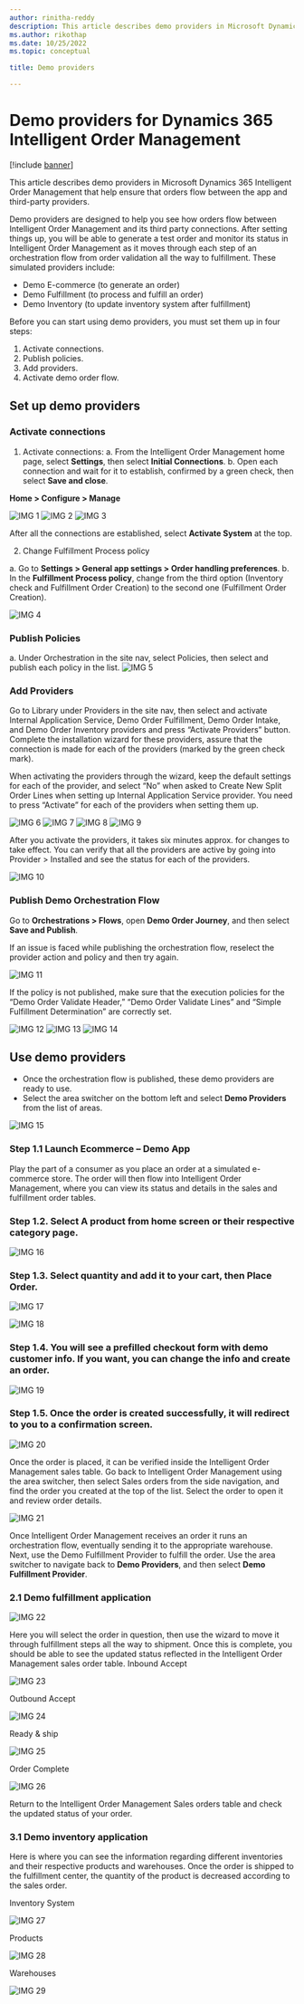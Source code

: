 ```yaml
---
author: rinitha-reddy
description: This article describes demo providers in Microsoft Dynamics 365 Intelligent Order Management that help ensure that orders flow between the app and third-party providers.
ms.author: rikothap
ms.date: 10/25/2022
ms.topic: conceptual

title: Demo providers

---
```


# Demo providers for Dynamics 365 Intelligent Order Management

[!include [banner](includes/banner.md)]

This article describes demo providers in Microsoft Dynamics 365 Intelligent Order Management that help ensure that orders flow between the app and third-party providers.

Demo providers are designed to help you see how orders flow between Intelligent Order Management and its third party connections. After setting things up, you will be able to generate a test order and monitor its status in Intelligent Order Management as it moves through each step of an orchestration flow from order validation all the way to fulfillment. These simulated providers include:

- Demo E-commerce (to generate an order)
- Demo Fulfillment (to process and fulfill an order)
- Demo Inventory (to update inventory system after fulfillment)

Before you can start using demo providers, you must set them up in four steps:

1. Activate connections.
2. Publish policies.
3. Add providers.
4. Activate demo order flow.

## Set up demo providers


### Activate connections

1.	Activate connections: 
 a.	From the Intelligent Order Management home page, select **Settings**, then select **Initial Connections**.
     b.	Open each connection and wait for it to establish, confirmed by a green check, then select **Save and close**. 

**Home \> Configure \> Manage**

![IMG 1](media/configuration1.png)
![IMG 2](media/configuration2.png)
![IMG 3](media/configuration3.png)

After all the connections are established, select **Activate System** at the top.

2.	Change Fulfillment Process policy

a.	Go to **Settings \> General app settings \> Order handling preferences**. 
b.	In the **Fulfillment Process policy**, change from the third option (Inventory check and Fulfillment Order Creation) to the second one (Fulfillment Order Creation).

![IMG 4](media/orderhandlingpreference.png)

### Publish Policies
     
a.	Under Orchestration in the site nav, select Policies, then select and publish each policy in the list.
![IMG 5](media/allproviders.png)

### Add Providers

Go to Library under Providers in the site nav, then select and activate Internal Application Service, Demo Order Fulfillment, Demo Order Intake, and Demo Order Inventory providers and press “Activate Providers” button. Complete the installation wizard for these providers, assure that the connection is made for each of the providers (marked by the green check mark). 

When activating the providers through the wizard, keep the default settings for each of the provider, and select “No” when asked to Create New Split Order Lines when setting up Internal Application Service provider. You need to press “Activate” for each of the providers when setting them up. 

![IMG 6](media/providers.png)
![IMG 7](media/providerterms.png)
![IMG 8](media/providerconnections.png)
![IMG 9](media/providersummary.png)

After you activate the providers, it takes six minutes approx. for changes to take effect. You can verify that all the providers are active by going into Provider > Installed and see the status for each of the providers.

![IMG 10](media/providerlist.png)

### Publish Demo Orchestration Flow

Go to **Orchestrations \> Flows**, open **Demo Order Journey**, and then select **Save and Publish**. 

If an issue is faced while publishing the orchestration flow, reselect the provider action and policy and then try again.

![IMG 11](media/orchestration.png)

If the policy is not published, make sure that the execution policies for the “Demo Order Validate Header,” “Demo Order Validate Lines” and “Simple Fulfillment Determination” are correctly set. 

![IMG 12](media/orchestrationpolicies.png)
![IMG 13](media/orchestrationexecutionpolicies.png)
![IMG 14](media/orchestrationforfulfillment.png)

## Use demo providers
     
-	Once the orchestration flow is published, these demo providers are ready to use.
-	Select the area switcher on the bottom left and select **Demo Providers** from the list of areas.

![IMG 15](media/demoproviders.png)

### Step 1.1 Launch Ecommerce – Demo App
     
Play the part of a consumer as you place an order at a simulated e-commerce store. The order will then flow into Intelligent Order Management, where you can view its status and details in the sales and fulfillment order tables.

### Step 1.2. Select A product from home screen or their respective category page.
     
![IMG 16](media/contoso1.png)

### Step 1.3. Select quantity and add it to your cart, then Place Order.
     
![IMG 17](media/contoso2.png)

![IMG 18](media/contoso3.png)

### Step 1.4. You will see a prefilled checkout form with demo customer info. If you want, you can change the info and create an order.

![IMG 19](media/contoso4.png)

### Step 1.5. Once the order is created successfully, it will redirect to you to a confirmation screen.

![IMG 20](media/contoso5.png)

Once the order is placed, it can be verified inside the Intelligent Order Management sales table. Go back to Intelligent Order Management using the area switcher, then select Sales orders from the side navigation, and find the order you created at the top of the list. Select the order to open it and review order details.

![IMG 21](media/salesorders.png)

Once Intelligent Order Management receives an order it runs an orchestration flow, eventually sending it to the appropriate warehouse. Next, use the Demo Fulfillment Provider to fulfill the order. Use the area switcher to navigate back to **Demo Providers**, and then select **Demo Fulfillment Provider**.

### 2.1 Demo fulfillment application

![IMG 22](media/demoproviders.png)

Here you will select the order in question, then use the wizard to move it through fulfillment steps all the way to shipment. Once this is complete, you should be able to see the updated status reflected in the Intelligent Order Management sales order table. 
Inbound Accept

![IMG 23](media/inboundaccept.png)

Outbound Accept

![IMG 24](media/outboundaccept.png)

Ready & ship

![IMG 25](media/readytoship.png)

Order Complete

![IMG 26](media/ordershipped.png)

Return to the Intelligent Order Management Sales orders table and check the updated status of your order. 

### 3.1 Demo inventory application
     
Here is where you can see the information regarding different inventories and their respective products and warehouses. Once the order is shipped to the fulfillment center, the quantity of the product is decreased according to the sales order. 

Inventory System

![IMG 27](media/inventorysystem.png)

Products
 
![IMG 28](media/products.png)

Warehouses

![IMG 29](media/warehouses.png)
